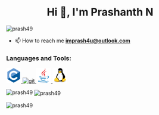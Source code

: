 <h1 align="center">Hi 👋, I'm Prashanth N</h1>
<p align="left"> <img src="https://komarev.com/ghpvc/?username=prash49&label=Profile%20views&color=0e75b6&style=flat" alt="prash49" /> </p>


- 📫 How to reach me **imprash4u@outlook.com**


<h3 align="left">Languages and Tools:</h3>
<p align="left"> <a href="https://www.cprogramming.com/" target="_blank"> <img src="https://raw.githubusercontent.com/devicons/devicon/master/icons/c/c-original.svg" alt="c" width="40" height="40"/> </a> <a href="https://git-scm.com/" target="_blank"> <img src="https://www.vectorlogo.zone/logos/git-scm/git-scm-icon.svg" alt="git" width="40" height="40"/> </a> <a href="https://www.java.com" target="_blank"> <img src="https://raw.githubusercontent.com/devicons/devicon/master/icons/java/java-original.svg" alt="java" width="40" height="40"/> </a> <a href="https://www.linux.org/" target="_blank"> <img src="https://raw.githubusercontent.com/devicons/devicon/master/icons/linux/linux-original.svg" alt="linux" width="40" height="40"/> </a> </p>

<p><img align="left" src="https://github-readme-stats.vercel.app/api/top-langs?username=prash49&show_icons=true&locale=en&layout=compact" alt="prash49" /></p>

<p>&nbsp;<img align="center" src="https://github-readme-stats.vercel.app/api?username=prash49&show_icons=true&locale=en" alt="prash49" /></p>

<p><img align="center" src="https://github-readme-streak-stats.herokuapp.com/?user=prash49&" alt="prash49" /></p>
